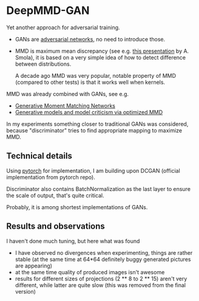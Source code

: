 # DeepMMD-GAN

Yet another approach for adversarial training.

- GANs are [adversarial networks](https://en.wikipedia.org/wiki/Generative_adversarial_network), no need to introduce those.
- MMD is maximum mean discrepancy (see e.g. [this presentation](http://alex.smola.org/teaching/iconip2006/iconip_3.pdf) by A. Smola),
  it is based on a very simple idea of how to detect difference between distributions.

  A decade ago MMD was very popular, notable property of MMD (compared to other tests) is that it works well when kernels.

MMD was already combined with GANs, see e.g.

- [Generative Moment Matching Networks](https://arxiv.org/abs/1502.02761)
- [Generative models and model criticism via optimized MMD](https://arxiv.org/pdf/1611.04488.pdf)


In my experiments something closer to traditional GANs was considered, because "discriminator" tries to find
appropriate mapping to maximize MMD.


## Technical details

Using [pytorch](https://pytorch.org) for implementation, I am building upon DCGAN (official implementation from pytorch repo).

Discriminator also contains BatchNormalization as the last layer to ensure the scale of output, that's quite critical.

Probably, it is among shortest implementations of GANs.


## Results and observations

I haven't done much tuning, but here what was found

- I have observed no divergences when experimenting, things are rather stable
  (at the same time at 64*64 definitely buggy generated pictures are appearing)
- at the same time quality of produced images isn't awesome
- results for different sizes of projections (2 ** 8 to 2 ** 15) aren't very different, while latter are quite slow
  (this was removed from the final version)
